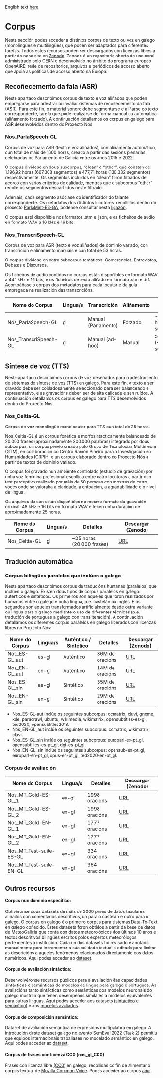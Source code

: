 English text [here](https://github.com/proxectonos/corpora/blob/main/README_English.md)

# Corpus
Nesta sección podes acceder a distintos corpus de texto ou voz en galego (monolingües e multilingües), que poden ser adaptados para diferentes tarefas. Todos estes recursos poden ser descargados con licenzas libres a partir do noso site en [Zenodo](https://zenodo.org/communities/proxecto-nos/?page=1&size=20). Zenodo é un repositorio aberto de uso xeral administrado polo CERN e desenvolvido no ámbito do programa europeo OpenAIRE: rede de repositorios, arquivos e periódicos de acceso aberto que apoia as políticas de acceso aberto na Europa.

## Recoñecemento da fala (ASR)

Neste apartado describimos corpus de texto e voz aliñados que poden empregarse para adestrar ou avaliar sistemas de recoñecemento da fala (ASR). Para este fin, o material sonoro debe segmentarse e aliñarse co texto correspondente, tarefa que pode realizarse de forma manual ou automática (aliñamento forzado). 
A continuación detallamos os corpus en galego para ASR desenvolvidos dentro do Proxecto Nós. 

### Nos_ParlaSpeech-GL

Corpus de voz para ASR (texto e voz aliñados), con aliñamento automático, cun total de máis de 1600 horas, creado a partir das sesións plenarias celebradas no Parlamento de Galicia entre os anos 2015 e 2022.

O corpus divídese en dous subcorpus, “clean” e “other”, que constan de 1.196,92 horas (667.308 segmentos) e 477,71 horas (130.332 segmentos) respectivamente. Os segmentos incluídos en “clean” foron filtrados de acordo con varios criterios de calidade, mentres que o subcorpus “other” recolle os segmentos descartados neste filtrado.

Ademais, cada segmento asóciase co identificador do falante correspondente. Os metadatos dos distintos locutores, recollidos dentro do proxecto [ParlaMint-ES-GA](https://github.com/clarin-eric/ParlaMint), pódense consultar nesta [ligazón](https://github.com/clarin-eric/ParlaMint/tree/main/Data/ParlaMint-ES-GA).

O corpus está dispoñible nos formatos .stm e .json, e os ficheiros de audio en formato WAV a 16 kHz e 16 bits.

### Nos_TranscriSpeech-GL

Corpus de voz para ASR (texto e voz aliñados) de dominio variado, con transcrición e aliñamento manuais e cun total de 53 horas.

O corpus divídese en catro subcorpus temáticos: Conferencias, Entrevistas, Debates e Discursos.

Os ficheiros de audio contidos no corpus están dispoñibles en formato WAV a 44.1 kHz e 16 bits, e os ficheiros de texto aliñado en formato .stm e .trf. Acompáñase o corpus dos metadatos para cada locutor e da guía empregada na realización das transcricións.


| Nome do Corpus       | Lingua/s       | Transcrición          | Aliñamento             | Detalles                      | Descargar (Zenodo) |
| ---------------------| -------------- | --------------------- | ---------------------- |------------------------------ |--------------------|                
| Nos_ParlaSpeech-GL   | gl             | Manual (Parlamento)   | Forzado                | ~1.700 horas (~1M segmentos)  | (En proceso)  |
| Nos_TranscriSpeech-GL| gl             | Manual (ad-hoc)       | Manual                 | 53 horas (~40.000 segmentos)  | [URL](https://zenodo.org/record/7717140)            |


## Síntese de voz (TTS)

Neste apartado describimos corpus de voz deseñados para o adestramento de sistemas de síntese de voz (TTS) en galego. Para este fin, o texto a ser gravado debe ser coidadosamente seleccionado para ser balanceado e representativo, e as gravacións deben ser de alta calidade e sen ruídos. A continuación detallamos os corpus en galego para TTS desenvolvidos dentro do Proxecto Nós.

### Nos_Celtia-GL

Corpus de voz monolingüe monolocutor para TTS cun total de 25 horas.

Nos_Celtia-GL é un corpus fonética e morfosintacticamente balanceado de 20.000 frases (aproximadamente 200.000 palabras) integrado por dous subcorpus: un corpus previo creado polo Grupo de Tecnoloxías Multimedia (GTM), en colaboración co Centro Ramón Piñeiro para a Investigación en Humanidades (CRPIH) e un corpus elaborado dentro do Proxecto Nós a partir de textos de dominio variado.

O corpus foi gravado nun ambiente controlado (estudio de gravación) por unha voz feminina profesional escollida entre catro locutoras a partir dun test perceptivo realizado por máis de 50 persoas con mostras de catro voces onde se valoraba a claridade, a entoación, a agradabilidade e o nivel de lingua.

Os arquivos de son están dispoñibles no mesmo formato da gravación orixinal: 48 kHz e 16 bits en formato WAV e teñen unha duración de aproximadamente 25 horas.


| Nome do Corpus        | Lingua/s       | Detalles                     | Descargar (Zenodo)                |
| --------------------  | -------------- | -----------------------------|---------------------------------- |
| Nos_Celtia-GL         | gl             |  ~25 horas (20.000 frases)   | [URL](https://zenodo.org/record/7716958#.ZAtZm3bMJD8)                           |


## Tradución automática

### Corpus bilingües paralelos que inclúen o galego

Neste apartado describimos corpus de traducións humanas (paralelos) que inclúen o galego. Existen dous tipos de corpus paralelos en galego: auténticos e sintéticos. Os primeiros son aqueles que foron realizados por humanos entre o galego e outra lingua, p.e. castelán ou inglés. E os segundos son aqueles transformados artificialmente desde outra variante ou lingua para o galego mediante o uso de diferentes técnicas (p.e. tradución de portugués a galego con transliteración). A continuación detallamos os diferentes corpus paralelos en galego liberados con licenzas libres no Proxecto Nós:

| Nome do Corpus  | Lingua/s  | Auténtico / Sintético | Detalles        | Descargar (Zenodo) |
| --------------  | --------- | --------------------- | ----------------|------------------- |
| Nos_ES-GL_aut   | es-gl     | Auténtico             | 36M de oracións | [URL](https://zenodo.org/record/7671278#.Y_j109LMJH4)                   |
| Nos_EN-GL_aut   | en-gl     | Auténtico             | 14M de oracións | [URL](https://zenodo.org/record/7675110#.Y_yBh9LML_o)                   |
| Nos_ES-GL_sin   | es-gl     | Sintético             | 35M de oracións | [URL](https://zenodo.org/record/7691829#.ZD-ml9IzZH4)                   |
| Nos_EN-GL_sin   | en-gl     | Sintético             | 29M de oracións | [URL](https://zenodo.org/record/7685180#.ZD-mp9IzZH4)                   |


+ Nos_ES-GL-aut inclúe os seguintes subcorpus: ccmatrix, cluvi, gnome, kde, paracrawl, ubuntu, wikimedia, wikimatrix, opensubtitles-es-gl, ted2020, opensubtitles2018. 
+ Nos_EN-GL_aut inclúe os seguintes subcorpus: ccmatrix, wikimatrix, cluvi.
+ Nos_ES-GL_sin inclúe os seguintes subcorpus: europarl-es-pt_gl, opensubtitles-es-pt_gl, dgt-es-pt_gl.
+ Nos_EN-GL_sin inclúe os seguintes subcorpus: opensub-en-pt_gl, europarl-en-pt_gl, opus-en-pt_gl, ted2020-en-pt_gl.


### Corpus de avaliación

| Nome do Corpus      | Lingua/s             | Detalles      | Descargar (Zenodo) |
| ------------------------- | -------------- | ------------- | -------------------|
| Nos_MT_Gold-ES-GL_1       | es-gl          | 1998 oracións |         [URL](https://zenodo.org/record/7657887#.Y_OvX9LMJ3k)        |
| Nos_MT_Gold-ES-GL_2       | en-gl          | 1998 oracións |         [URL](https://zenodo.org/record/7657993#.Y_Ozr9LMJ3k)        |
| Nos_MT_Gold-EN-GL_1       | en-gl          | 1777 oracións |         [URL](https://zenodo.org/record/7658009#.Y_O0x9LMJ3k)        |
| Nos_MT_Gold-EN-GL_2       | en-gl          | 1777 oracións |         [URL](https://zenodo.org/record/7658033#.Y_O2o9LMJ3k)        |
| Nos_MT_Test-suite-ES-GL   | en-gl          | 334  oracións |         [URL](https://zenodo.org/record/7658052#.Y_O4fNLMJ3k)        |
| Nos_MT_Test-suite-EN-GL   | en-gl          | 364  oracións |         [URL](https://zenodo.org/record/7658249#.Y_O6bdLMJ3k)        |

## Outros recursos

#### Corpus nun dominio específico:
Obtivéronse dous datasets de máis de 3000 pares de datos tabulares aliñados con comentarios descritivos, un para o castelán e outro para o galego. O corpus en galego é o primeiro corpus para sistemas Data-To-Text en galego coñecido. Estes datasets foron obtidos a partir da base de datos de MeteoGalicia que conta con datos meteorolóxicos dos últimos 10 anos e textos descritivos bilingües escritos polos expertos meteorólogos pertencentes á institución. Cada un dos datasets foi revisado e anotado manualmente para incrementar a súa calidade textual e editado para limitar as descricións a aqueles fenómenos relacionados directamente cos datos numéricos. Aqui podes acceder ao [dataset](https://zenodo.org/record/7661650#.Y_dJH9LMJH5).

#### Corpus de avaliación sintáctica:
Desenvolvéronse recursos públicos para a avaliación das capacidades sintácticas e semánticas de modelos de lingua para galego e portugués. As avaliacións tanto sintácticas como semánticas dos modelos neuronais do galego mostran que teñen desempeños similares a modelos equivalentes para outras linguas. Aqui podes acceder aos datasets ([sintáctico](https://github.com/marcospln/PROPOR2022-gl-pt) e [semántico](https://github.com/marcospln/homonymy_acl21)) e aos [modelos avaliados](https://github.com/marcospln/galician_bert_checkpoints).

#### Corpus de composición semántica:
Dataset de avaliación semántica de expresións multipalabra en galego. A introdución deste dataset galego no evento SemEval 2022 (Task 2) permitiu que equipos internacionais traballasen no modelado semántico en galego. Aqui podes acceder ao [dataset](https://github.com/H-TayyarMadabushi/SemEval_2022_Task2-idiomaticity).

#### Corpus de frases con licenza CC0 (nos_gl_CC0)
Frases con licenza libre [(CC0)](https://creativecommons.org/publicdomain/zero/1.0/legalcode) en galego, recollidas co fin de alimentar o corpus textual de [Mozilla Common Voice](https://commonvoice.mozilla.org/gl/). Podes acceder ao corpus [aquí](https://github.com/proxectonos/nos_gl_CC0/tree/main).
